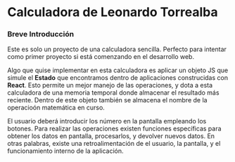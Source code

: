 # Calculadora de Leonardo Torrealba

### Breve Introducción

Este es solo un proyecto de una calculadora sencilla. Perfecto para intentar como primer proyecto si está comenzando en el desarrollo web.

Algo que quise implementar en esta calculadora es aplicar un objeto JS que simule el **Estado** que encontramos dentro de aplicaciones construcidas con **React**. Esto permite un mejor manejo de las operaciones, y dota a esta calculadora de una memoria temporal donde almacenar el resultado más reciente. Dentro de este objeto también se almacena el nombre de la operacioón matemática en curso.

El usuario deberá introducir los número en la pantalla empleando los botones. Para realizar las operaciones existen funciones específicas para obtener los datos en pantalla, procesarlos, y devolver nuevos datos. En otras palabras, existe una retroalimentación de el usuario, la pantalla, y el funcionamiento interno de la aplicación.